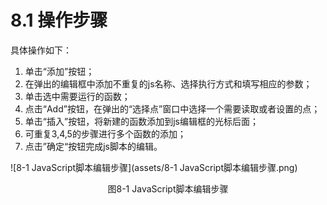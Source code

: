# 8.1 操作步骤

具体操作如下： 

1. 单击“添加”按钮； 
2. 在弹出的编辑框中添加不重复的js名称、选择执行方式和填写相应的参数； 
3. 单击选中需要运行的函数； 
4. 点击“Add”按钮，在弹出的“选择点”窗口中选择一个需要读取或者设置的点； 
5. 单击“插入”按钮，将新建的函数添加到js编辑框的光标后面； 
6. 可重复3,4,5的步骤进行多个函数的添加； 
7. 点击”确定“按钮完成js脚本的编辑。

![8-1 JavaScript脚本编辑步骤](assets/8-1 JavaScript脚本编辑步骤.png)

<center>图8-1 JavaScript脚本编辑步骤</center>

